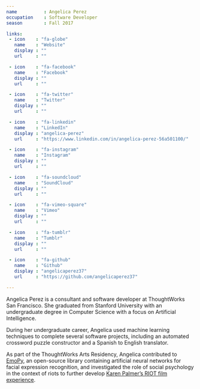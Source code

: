 ```yaml
---
name          : Angelica Perez
occupation    : Software Developer
season        : Fall 2017

links:
 - icon    : "fa-globe"
   name    : "Website"
   display : ""
   url     : ""

 - icon    : "fa-facebook"
   name    : "Facebook"
   display : ""
   url     : ""

 - icon    : "fa-twitter"
   name    : "Twitter"
   display : ""
   url     : ""

 - icon    : "fa-linkedin"
   name    : "LinkedIn"
   display : "angelica-perez"
   url     : "https://www.linkedin.com/in/angelica-perez-56a501100/"

 - icon    : "fa-instagram"
   name    : "Instagram"
   display : ""
   url     : ""

 - icon    : "fa-soundcloud"
   name    : "SoundCloud"
   display : ""
   url     : ""

 - icon    : "fa-vimeo-square"
   name    : "Vimeo"
   display : ""
   url     : ""

 - icon    : "fa-tumblr"
   name    : "Tumblr"
   display : ""
   url     : ""

 - icon    : "fa-github"
   name    : "Github"
   display : "angelicaperez37"
   url     : "https://github.com/angelicaperez37"

---
```

Angelica Perez is a consultant and software developer at ThoughtWorks San Francisco. She graduated from Stanford University with an undergraduate degree in Computer Science with a focus on Artificial Intelligence.

During her undergraduate career, Angelica used machine learning techniques to complete several software projects, including an automated crossword puzzle constructor and a Spanish to English translator.

As part of the ThoughtWorks Arts Residency, Angelica contributed to [EmoPy](https://github.com/thoughtworksarts/EmoPy), an open-source library containing artificial neural networks for facial expression recognition, and investigated the role of social psychology in the context of riots to further develop [Karen Palmer’s RIOT film experience](/projects/riot/).
